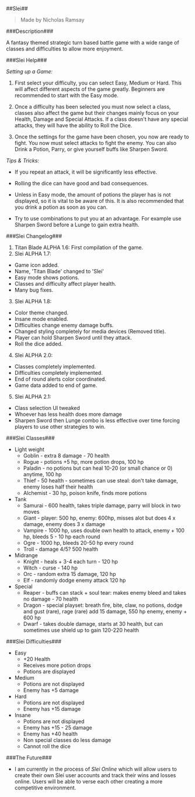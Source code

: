 ##Slei##
> Made by Nicholas Ramsay

###Description###

A fantasy themed strategic turn based battle game with a wide range of classes and difficulties to allow more enjoyment.

###Slei Help###

*Setting up a Game:*

1. First select your difficulty, you can select Easy, Medium or Hard. This will affect different aspects of the game greatly. Beginners are recommended to start with the Easy mode.

2. Once a difficulty has been selected you must now select a class, classes also affect the game but their changes mainly focus on your Health, Damage and Special Attacks. If a class doesn't have any special attacks, they will have the ability to Roll the Dice.

3. Once the settings for the game have been chosen, you now are ready to fight. You now must select attacks to fight the enemy. You can also Drink a Potion, Parry, or give yourself buffs like Sharpen Sword.

*Tips & Tricks:*
- If you repeat an attack, it will be significantly less effective.

- Rolling the dice can have good and bad consequences.

- Unless in Easy mode, the amount of potions the player has is not displayed, so it is vital to be aware of this. It is also recommended that you drink a potion as soon as you can.

- Try to use combinations to put you at an advantage. For example use Sharpen Sword before a Lunge to gain extra health.

###Slei Changelog###

1. Titan Blade ALPHA 1.6: First compilation of the game.
2. Slei ALPHA 1.7:
  - Game icon added.
  - Name, 'Titan Blade' changed to 'Slei'
  - Easy mode shows potions.
  - Classes and difficulty affect player health.
  - Many bug fixes.
3. Slei ALPHA 1.8:
  - Color theme changed.
  - Insane mode enabled.
  - Difficulties change enemy damage buffs.
  - Changed styling completely for media devices (Removed title).
  - Player can hold Sharpen Sword until they attack.
  - Roll the dice added.
4. Slei ALPHA 2.0:
  - Classes completely implemented.
  - Difficulties completely implemented.
  - End of round alerts color coordinated.
  - Game data added to end of game.
5. Slei ALPHA 2.1:
  - Class selection UI tweaked
  - Whoever has less health does more damage
  - Sharpen Sword then Lunge combo is less effective over time forcing players to use other strategies to win.

###Slei Classes###

- Light weight
    - Goblin - extra 8 damage - 70 health
    - Rogue - potions +5 hp, more potion drops, 100 hp
    - Paladin - no potions but can heal 10-20 (or small chance or 0) anytime, 100 hp
    - Thief - 50 health - sometimes can use steal: don't take damage, enemy loses half their health
    - Alchemist - 30 hp, poison knife, finds more potions
- Tank
    - Samurai - 600 health, takes triple damage, parry will block in two moves
    - Giant - player: 500 hp, enemy: 600hp, misses alot but does 4 x damage, enemy does 3 x damage
    - Vampire - 1000 hp, uses double own health to attack, enemy + 100 hp, bleeds 5 - 10 hp each round
    - Ogre - 1000 hp, bleeds 20-50 hp every round
    - Troll - damage 4/5? 500 health
- Midrange
    - Knight - heals + 3-4 each turn - 120 hp
    - Witch - curse - 140 hp
    - Orc - random extra 15 damage, 120 hp
    - Elf - randomly dodge enemy attack 120 hp
- Special
    - Reaper - buffs can stack + soul tear: makes enemy bleed and takes no damage - 70 health
    - Dragon - special playset: breath fire, bite, claw, no potions, dodge and gust (rare), rage (rare) add 15 damage, 550 hp enemy, enemy + 600 hp
    - Dwarf - takes double damage, starts at 30 health, but can sometimes use shield up to gain 120-220 health

###Slei Difficulties###

- Easy
    - +20 Health
    - Receives more potion drops
    - Potions are displayed
- Medium
    - Potions are not displayed
    - Enemy has +5 damage
- Hard
    - Potions are not displayed
    - Enemy has +15 damage
- Insane
    - Potions are not displayed
    - Enemy has +15 - 25 damage
    - Enemy has +40 health
    - Non special classes do less damage
    - Cannot roll the dice

###The Future###

  - I am currently in the process of *Slei Online* which will allow users to create their own Slei user accounts and track their wins and losses online. Users will be able to verse each other creating a more competitive environment.
